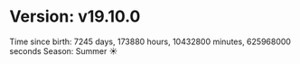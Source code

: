 # Version: v19.10.0
Time since birth: 7245 days, 173880 hours, 10432800 minutes, 625968000 seconds
Season: Summer ☀️
